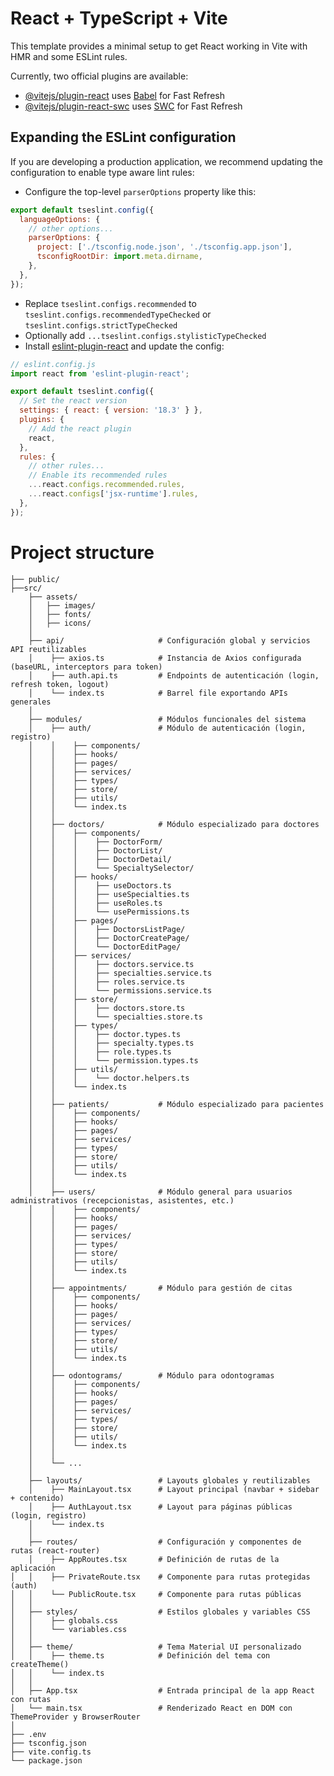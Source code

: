 # React + TypeScript + Vite

This template provides a minimal setup to get React working in Vite with HMR and some ESLint rules.

Currently, two official plugins are available:

- [@vitejs/plugin-react](https://github.com/vitejs/vite-plugin-react/blob/main/packages/plugin-react/README.md) uses [Babel](https://babeljs.io/) for Fast Refresh
- [@vitejs/plugin-react-swc](https://github.com/vitejs/vite-plugin-react-swc) uses [SWC](https://swc.rs/) for Fast Refresh

## Expanding the ESLint configuration

If you are developing a production application, we recommend updating the configuration to enable type aware lint rules:

- Configure the top-level `parserOptions` property like this:

```js
export default tseslint.config({
  languageOptions: {
    // other options...
    parserOptions: {
      project: ['./tsconfig.node.json', './tsconfig.app.json'],
      tsconfigRootDir: import.meta.dirname,
    },
  },
});
```

- Replace `tseslint.configs.recommended` to `tseslint.configs.recommendedTypeChecked` or `tseslint.configs.strictTypeChecked`
- Optionally add `...tseslint.configs.stylisticTypeChecked`
- Install [eslint-plugin-react](https://github.com/jsx-eslint/eslint-plugin-react) and update the config:

```js
// eslint.config.js
import react from 'eslint-plugin-react';

export default tseslint.config({
  // Set the react version
  settings: { react: { version: '18.3' } },
  plugins: {
    // Add the react plugin
    react,
  },
  rules: {
    // other rules...
    // Enable its recommended rules
    ...react.configs.recommended.rules,
    ...react.configs['jsx-runtime'].rules,
  },
});
```

# Project structure

```plaintext
├── public/
├──src/
    ├── assets/
    │   ├── images/
    │   ├── fonts/
    │   ├── icons/
    │
    ├── api/                     # Configuración global y servicios API reutilizables
    │    ├── axios.ts            # Instancia de Axios configurada (baseURL, interceptors para token)
    │    ├── auth.api.ts         # Endpoints de autenticación (login, refresh token, logout)
    │    └── index.ts            # Barrel file exportando APIs generales
    │
    ├── modules/                 # Módulos funcionales del sistema
    │    ├── auth/               # Módulo de autenticación (login, registro)
    │    │    ├── components/
    │    │    ├── hooks/
    │    │    ├── pages/
    │    │    ├── services/
    │    │    ├── types/
    │    │    ├── store/
    │    │    ├── utils/
    │    │    └── index.ts
    │    │
    │    ├── doctors/            # Módulo especializado para doctores
    │    │    ├── components/
    │    │    │    ├── DoctorForm/
    │    │    │    ├── DoctorList/
    │    │    │    ├── DoctorDetail/
    │    │    │    └── SpecialtySelector/
    │    │    ├── hooks/
    │    │    │    ├── useDoctors.ts
    │    │    │    ├── useSpecialties.ts
    │    │    │    ├── useRoles.ts
    │    │    │    └── usePermissions.ts
    │    │    ├── pages/
    │    │    │    ├── DoctorsListPage/
    │    │    │    ├── DoctorCreatePage/
    │    │    │    └── DoctorEditPage/
    │    │    ├── services/
    │    │    │    ├── doctors.service.ts
    │    │    │    ├── specialties.service.ts
    │    │    │    ├── roles.service.ts
    │    │    │    └── permissions.service.ts
    │    │    ├── store/
    │    │    │    ├── doctors.store.ts
    │    │    │    └── specialties.store.ts
    │    │    ├── types/
    │    │    │    ├── doctor.types.ts
    │    │    │    ├── specialty.types.ts
    │    │    │    ├── role.types.ts
    │    │    │    └── permission.types.ts
    │    │    ├── utils/
    │    │    │    └── doctor.helpers.ts
    │    │    └── index.ts
    │    │
    │    ├── patients/           # Módulo especializado para pacientes
    │    │    ├── components/
    │    │    ├── hooks/
    │    │    ├── pages/
    │    │    ├── services/
    │    │    ├── types/
    │    │    ├── store/
    │    │    ├── utils/
    │    │    └── index.ts
    │    │
    │    ├── users/              # Módulo general para usuarios administrativos (recepcionistas, asistentes, etc.)
    │    │    ├── components/
    │    │    ├── hooks/
    │    │    ├── pages/
    │    │    ├── services/
    │    │    ├── types/
    │    │    ├── store/
    │    │    ├── utils/
    │    │    └── index.ts
    │    │
    │    ├── appointments/       # Módulo para gestión de citas
    │    │    ├── components/
    │    │    ├── hooks/
    │    │    ├── pages/
    │    │    ├── services/
    │    │    ├── types/
    │    │    ├── store/
    │    │    ├── utils/
    │    │    └── index.ts
    │    │
    │    ├── odontograms/        # Módulo para odontogramas
    │    │    ├── components/
    │    │    ├── hooks/
    │    │    ├── pages/
    │    │    ├── services/
    │    │    ├── types/
    │    │    ├── store/
    │    │    ├── utils/
    │    │    └── index.ts
    │    │
    │    └── ...
    │
    ├── layouts/                 # Layouts globales y reutilizables
    │    ├── MainLayout.tsx      # Layout principal (navbar + sidebar + contenido)
    │    ├── AuthLayout.tsx      # Layout para páginas públicas (login, registro)
    │    └── index.ts
    │
    ├── routes/                  # Configuración y componentes de rutas (react-router)
    │    ├── AppRoutes.tsx       # Definición de rutas de la aplicación
│   │    ├── PrivateRoute.tsx    # Componente para rutas protegidas (auth)
│   │    └── PublicRoute.tsx     # Componente para rutas públicas
│   │
│   ├── styles/                  # Estilos globales y variables CSS
│   │    ├── globals.css
│   │    └── variables.css
│   │
│   ├── theme/                   # Tema Material UI personalizado
│   │    ├── theme.ts            # Definición del tema con createTheme()
│   │    └── index.ts
│   │
│   ├── App.tsx                  # Entrada principal de la app React con rutas
│   └── main.tsx                 # Renderizado React en DOM con ThemeProvider y BrowserRouter
│
├── .env
├── tsconfig.json
├── vite.config.ts
└── package.json
```
